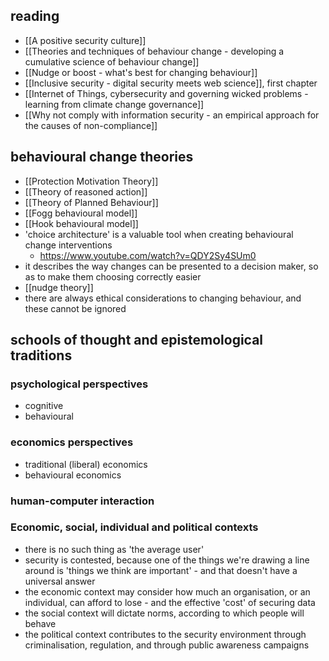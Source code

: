## reading
- [[A positive security culture]]
- [[Theories and techniques of behaviour change - developing a cumulative science of behaviour change]]
- [[Nudge or boost - what's best for changing behaviour]]
- [[Inclusive security - digital security meets web science]], first chapter
- [[Internet of Things, cybersecurity and governing wicked problems - learning from climate change governance]]
- [[Why not comply with information security - an empirical approach for the causes of non-compliance]]

## behavioural change theories
- [[Protection Motivation Theory]]
- [[Theory of reasoned action]]
- [[Theory of Planned Behaviour]]
- [[Fogg behavioural model]]
- [[Hook behavioural model]]
- 'choice architecture' is a valuable tool when creating behavioural change interventions
	- https://www.youtube.com/watch?v=QDY2Sy4SUm0
- it describes the way changes can be presented to a decision maker, so as to make them choosing correctly easier
- [[nudge theory]]
- there are always ethical considerations to changing behaviour, and these cannot be ignored
## schools of thought and epistemological traditions

### psychological perspectives
- cognitive
- behavioural
### economics perspectives
- traditional (liberal) economics
- behavioural economics
### human-computer interaction

### Economic, social, individual and political contexts
- there is no such thing as 'the average user'
- security is contested, because one of the things we're drawing a line around is 'things we think are important' - and that doesn't have a universal answer
- the economic context may consider how much an organisation, or an individual, can afford to lose - and the effective 'cost' of securing data
- the social context will dictate norms, according to which people will behave
- the political context contributes to the security environment through criminalisation, regulation, and through public awareness campaigns

